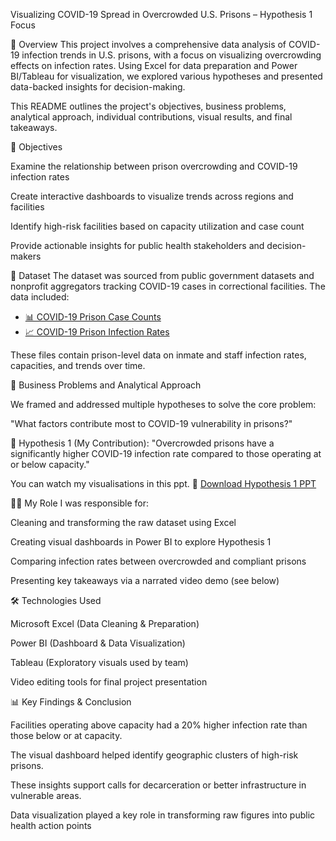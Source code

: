 Visualizing COVID-19 Spread in Overcrowded U.S. Prisons – Hypothesis 1 Focus

🧾 Overview
This project involves a comprehensive data analysis of COVID-19 infection trends in U.S. prisons, with a focus on visualizing overcrowding effects on infection rates. Using Excel for data preparation and Power BI/Tableau for visualization, we explored various hypotheses and presented data-backed insights for decision-making.

This README outlines the project's objectives, business problems, analytical approach, individual contributions, visual results, and final takeaways.

🎯 Objectives

Examine the relationship between prison overcrowding and COVID-19 infection rates

Create interactive dashboards to visualize trends across regions and facilities

Identify high-risk facilities based on capacity utilization and case count

Provide actionable insights for public health stakeholders and decision-makers

🧩 Dataset
The dataset was sourced from public government datasets and nonprofit aggregators tracking COVID-19 cases in correctional facilities. The data included:

- [📊 COVID-19 Prison Case Counts](https://github.com/harikrishna3704/covid19-prison-analysis/blob/main/covid_prison_cases.xlsx)
- [📈 COVID-19 Prison Infection Rates](https://github.com/harikrishna3704/covid19-prison-analysis/blob/main/covid_prison_rates.xlsx)

These files contain prison-level data on inmate and staff infection rates, capacities, and trends over time.

💼 Business Problems and Analytical Approach

We framed and addressed multiple hypotheses to solve the core problem:

"What factors contribute most to COVID-19 vulnerability in prisons?"

📌 Hypothesis 1 (My Contribution):
"Overcrowded prisons have a significantly higher COVID-19 infection rate compared to those operating at or below capacity."

You can watch my visualisations in this ppt.
📑 [Download Hypothesis 1 PPT](https://github.com/harikrishna3704/covid19-prison-analysis/blob/main/Hypothesis1_Presentation.pptx)


👨‍💻 My Role
I was responsible for:

Cleaning and transforming the raw dataset using Excel

Creating visual dashboards in Power BI to explore Hypothesis 1

Comparing infection rates between overcrowded and compliant prisons

Presenting key takeaways via a narrated video demo (see below)

🛠 Technologies Used

Microsoft Excel (Data Cleaning & Preparation)

Power BI (Dashboard & Data Visualization)

Tableau (Exploratory visuals used by team)

Video editing tools for final project presentation

📊 Key Findings & Conclusion

Facilities operating above capacity had a 20% higher infection rate than those below or at capacity.

The visual dashboard helped identify geographic clusters of high-risk prisons.

These insights support calls for decarceration or better infrastructure in vulnerable areas.

Data visualization played a key role in transforming raw figures into public health action points
